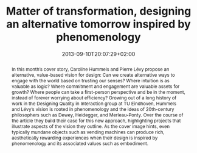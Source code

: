 ---
slug: matter-of-transformation-designing-an-alternative-tomorrow-inspired-by-phenomenology
title: "Matter of transformation, designing an alternative tomorrow inspired by phenomenology"
layout: publi
searchFilter: Publication
searchWeight: 8
publitype: article
subsection: paper
transformpractices: true
researchpage: true
research: 
    -  transformpractices
institution:
    heig: 1
    logo: TUe
    short: 'TU/e'
    name: "Eindhoven University of Technology"
    web: "https://www.tue.nl/en/"
    colo: "#c72125"
date: 2013-09-10T20:07:29+02:00
shortJournal: "Interactions 20(6)"
citation:
    authors:
        1: ["Hummels", "Caroline", "C.C.M."]
        2: ["Levy", "Pierre", "P."]
    year: 2013
    title: "Matter of Transformation: Designing an Alternative Tomorrow Inspired by Phenomenology"
    journal: "Interactions"
    number: 20
    volume: 6
    firstpage: "42"
    lastpage: "49"
    doi: "10.1145/2533713"
reference: "Hummels, C., & Lévy, P. (2013). Matter of Transformation: Designing an Alternative Tomorrow Inspired by Phenomenology. Interactions, 20(6), 42–49. https://doi.org/10.1145/2533713"
abstract: "In this month’s cover story, Caroline Hummels and Pierre Lévy propose an alternative, value-based vision for design: Can we create alternative ways to engage with the world based on trusting our senses? Where intuition is as valuable as logic? Where commitment and engagement are valuable assets for growth? Where people can take a first-person perspective and be in the moment, instead of forever worrying about efficiency? Growing out of a long history of work in the Designing Quality in Interaction group at TU Eindhoven, Hummels and Lévy’s vision is rooted in phenomenology and the ideas of 20th-century philosophers such as Dewey, Heidegger, and Merleau-Ponty. Over the course of the article they build their case for this new approach, highlighting projects that illustrate aspects of the vision they outline. As the cover image hints, even typically mundane objects such as vending machines can produce rich, aesthetically rewarding experiences when their design is inspired by phenomenology and its associated values such as embodiment."
link:
    1: ["paper", "paper", "https://1drv.ms/b/s!AnQx_v88q65Q1-tKr0Vl3vww5GUw_A?e=VKkz2R"]
---